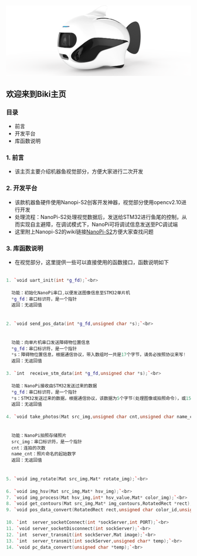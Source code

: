 ![img](/biki.png)

## 欢迎来到Biki主页<br>

### 目录

- 前言
- 开发平台
- 库函数说明

### 1. 前言
- 该主页主要介绍机器鱼视觉部分，方便大家进行二次开发<br>

### 2. 开发平台
- 该款机器鱼硬件使用Nanopi-S2创客开发神器，视觉部分使用opencv2.10进行开发<br>
- 处理流程：NanoPi-S2处理视觉数据后，发送给STM32进行鱼尾的控制，从而实现自主避障，在调试模式下，NanoPi可将调试信息发送至PC调试端<br>
- 这里附上Nanopi-S2的wiki链接[NanoPi-S2](http://wiki.friendlyarm.com/wiki/index.php/NanoPi_S2/zh)方便大家查找问题

### 3. 库函数说明
- 在视觉部分，这里提供一些可以直接使用的函数接口，函数说明如下

```c++

1. `void uart_init(int *g_fd);`<br>

  功能：初始化NanoPi串口,以便发送图像信息至STM32单片机
  *g_fd：串口标识符，是一个指针
  返回：无返回值

  
2. `void send_pos_data(int *g_fd,unsigned char *s);`<br>


  功能：向单片机串口发送障碍物位置信息
  *g_fd：串口标识符，是一个指针
  *s：障碍物位置信息，根据通信协议，带入数组时一共是17个字节，请务必按照协议来写!
  返回：无返回值
  
3. `int  receive_stm_data(int *g_fd,unsigned char *s);`<br>

  功能：NanoPi接收由STM32发送过来的数据
  *g_fd：串口标识符，是一个指针
  *s：STM32发送过来的数据，根据通信协议，该数据为5个字节(处理图像或拍照命令)，或15个字节(用户6个16位数据)
  返回：无返回值
  
4. `void take_photos(Mat src_img,unsigned char cnt,unsigned char name_cnt);`<br>


  功能：NanoPi拍照存储照片
  src_img：串口标识符，是一个指针
  cnt：连拍的次数
  name_cnt：照片命名的起始数字
  返回：无返回值

  
5. `void img_rotate(Mat src_img,Mat* rotate_img);`<br>

6. `void img_hsv(Mat src_img,Mat* hsv_img);`<br>
7. `void img_process(Mat hsv_img,int* hsv_value,Mat* color_img);`<br>
8. `void get_contours(Mat src_img,Mat* img_contours,RotatedRect *rect);`<br>
9. `void pos_data_convert(RotatedRect rect,unsigned char color_id,unsigned char* tx_buf);`<br>

10. `int  server_socketConnect(int *sockServer,int PORT);`<br>
11. `void server_socketDisconnect(int sockServer);`<br>
12. `int  server_transmit(int sockServer,Mat image);`<br>
13. `int  server_transmit(int sockServer,unsigned char* temp);`<br>
14. `void pc_data_convert(unsigned char *temp);`<br>


```
